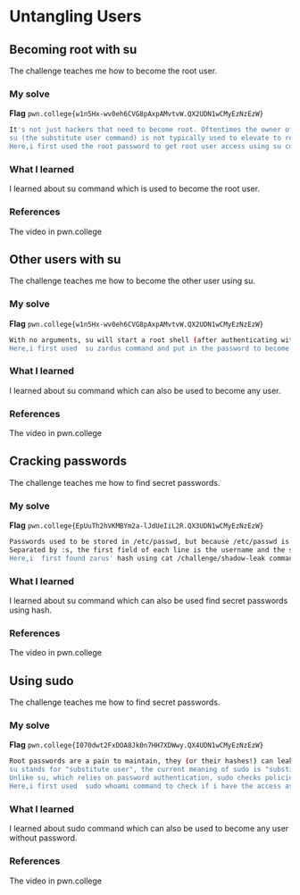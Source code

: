 # Untangling Users
## Becoming root with su
The challenge teaches me how to become the root user.
### My solve
**Flag** `pwn.college{w1n5Hx-wv0eh6CVG8pAxpAMvtvW.QX2UDN1wCMyEzNzEzW}`
```bash
It's not just hackers that need to become root. Oftentimes the owner of your computer, need to use root access to administer it. Becoming root is a fairly common action that Linux users take, and there are two utilities that exist for this purpose: su and sudo.
su (the substitute user command) is not typically used to elevate to root access anymore, but it is an elegant utility from a more civilized time.
Here,i first used the root password to get root user access using su command then used ls command to find the directory containing flag and used cat myflag to get the flag.
```
### What I learned
I learned about su command which is used to become the root user.
### References
The video in pwn.college


## Other users with su
The challenge teaches me how to become the other user using su.
### My solve
**Flag** `pwn.college{w1n5Hx-wv0eh6CVG8pAxpAMvtvW.QX2UDN1wCMyEzNzEzW}`
```bash
With no arguments, su will start a root shell (after authenticating with root's password). However, we can also give a username as an argument to switch to that user instead of root. 
Here,i first used  su zardus command and put in the password to become zardus user then did /challenge/run to get the flag.
```
### What I learned
I learned about su command which can also be used to become any user.
### References
The video in pwn.college



## Cracking passwords
The challenge teaches me how to find secret passwords.
### My solve
**Flag** `pwn.college{EpUuTh2hVKMBYm2a-lJdUeIiL2R.QX3UDN1wCMyEzNzEzW}`
```bash
Passwords used to be stored in /etc/passwd, but because /etc/passwd is a globally-readable file, this is not good for passwords, these were moved to /etc/shadow.
Separated by :s, the first field of each line is the username and the second is the password. A value of * or ! functionally means that password login for the account is disabled, a blank field means that there is no password (a not-uncommon misconfiguration that allows password-less su in some configurations), and the long string is the result of one-way-encrypting (hashing) Zardus' password from the last level. 
Here,i  first found zarus' hash using cat /challenge/shadow-leak command,also used john /challenge/shadow-leak command and then used  su zardus command and put in the password to become zardus user then did /challenge/run to get the flag.
```
### What I learned
I learned about su command which can also be used find secret passwords using hash.
### References
The video in pwn.college


## Using sudo
The challenge teaches me how to find secret passwords.
### My solve
**Flag** `pwn.college{I070dwt2FxDOA8Jk0n7HH7XDWwy.QX4UDN1wCMyEzNzEzW}`
```bash
Root passwords are a pain to maintain, they (or their hashes!) can leak, and they don't lend themselves well to larger environments (e.g., fleets of servers). To address this, in recent decades, the world has moved from administration via su to administration via sudo.
su stands for "substitute user", the current meaning of sudo is "substitute user, do".
Unlike su, which relies on password authentication, sudo checks policies to determine whether the user is authorized to run commands as root. These policies are defined in /etc/sudoers.
Here,i first used  sudo whoami command to check if i have the access as the root user and then sudo cat /flag command get the flag.
```
### What I learned
I learned about sudo command which can also be used to become any user without password.
### References
The video in pwn.college




